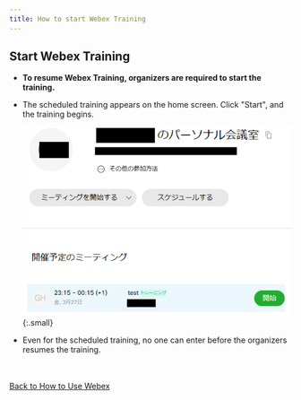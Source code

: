 ```yaml
---
title: How to start Webex Training
---
```


## Start Webex Training
* **To resume Webex Training, organizers are required to start the training.**
* The scheduled training appears on the home screen. Click "Start", and the training begins.

	![ホーム画面トレーニング開始](img/webex_training_toppage_list.png){:.small}

* Even for the scheduled training, no one can enter before the organizers resumes the training.


<br>
<br>
<a href="index" target="_blank">Back to How to Use Webex</a>
